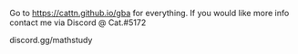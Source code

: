 Go to https://cattn.github.io/gba for everything. If you would like more info contact me via Discord @ Cat.#5172

discord.gg/mathstudy


